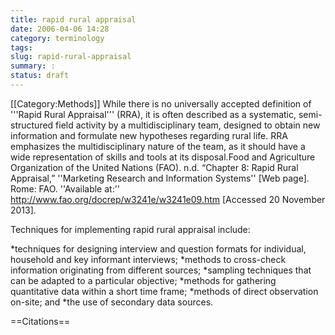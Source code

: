 ```yaml
---
title: rapid rural appraisal
date: 2006-04-06 14:28
category: terminology
tags:
slug: rapid-rural-appraisal
summary: :
status: draft
---
```


[[Category:Methods]]
While there is no universally accepted definition of '''Rapid Rural Appraisal''' (RRA), it is often described as a systematic, semi-structured field activity by a multidisciplinary team, designed to obtain new information and formulate new hypotheses regarding rural life. RRA emphasizes the multidisciplinary nature of the team, as it should have a wide representation of skills and tools at its disposal.<ref name="FAO">Food and Agriculture Organization of the United Nations (FAO). n.d. “Chapter 8: Rapid Rural Appraisal,” ''Marketing Research and Information Systems'' [Web page]. Rome: FAO. ''Available at:'' http://www.fao.org/docrep/w3241e/w3241e09.htm [Accessed 20 November 2013].</ref>

Techniques for implementing rapid rural appraisal include:

*techniques for designing interview and question formats for individual, household and key informant interviews;
*methods to cross-check information originating from different sources;
*sampling techniques that can be adapted to a particular objective;
*methods for gathering quantitative data within a short time frame;
*methods of direct observation on-site; and
*the use of secondary data sources.<ref name="FAO" />

==Citations==

<references />
